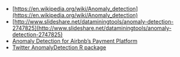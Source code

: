 - [https://en.wikipedia.org/wiki/Anomaly_detection](https://en.wikipedia.org/wiki/Anomaly_detection)
- [http://www.slideshare.net/dataminingtools/anomaly-detection-2747825](http://www.slideshare.net/dataminingtools/anomaly-detection-2747825)
- [Anomaly Detection for Airbnb’s Payment Platform](http://nerds.airbnb.com/anomaly-detection/)
- [Twitter AnomalyDetection R package](https://github.com/twitter/AnomalyDetection)

